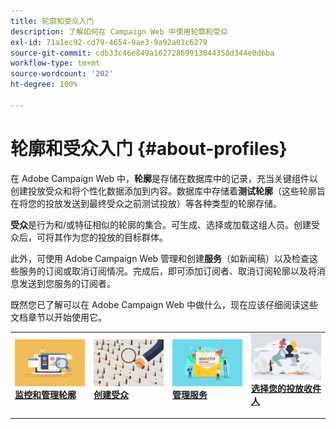 ```yaml
---
title: 轮廓和受众入门
description: 了解如何在 Campaign Web 中使用轮廓和受众
exl-id: 71a1ec92-cd79-4654-9ae3-9a92a01c6279
source-git-commit: cdb33c46e849a16272869913044358d344e0d6ba
workflow-type: tm+mt
source-wordcount: '202'
ht-degree: 100%

---
```


# 轮廓和受众入门 {#about-profiles}

在 Adobe Campaign Web 中，**轮廓**&#x200B;是存储在数据库中的记录，充当关键组件以创建投放受众和将个性化数据添加到内容。数据库中存储着&#x200B;**测试轮廓**（这些轮廓旨在将您的投放发送到最终受众之前测试投放）等各种类型的轮廓存储。

**受众**&#x200B;是行为和/或特征相似的轮廓的集合。可生成、选择或加载这组人员。创建受众后，可将其作为您的投放的目标群体。

此外，可使用 Adobe Campaign Web 管理和创建&#x200B;**服务**（如新闻稿）以及检查这些服务的订阅或取消订阅情况。完成后，即可添加订阅者、取消订阅轮廓以及将消息发送到您服务的订阅者。

既然您已了解可以在 Adobe Campaign Web 中做什么，现在应该仔细阅读这些文档章节以开始使用它。

<table style="table-layout:fixed"><tr style="border: 0;">
<td>
<a href="about-recipients.md">
<img src="../assets/do-not-localize/profiles-audiences-profile.png">
</a>
<div>
<a href="about-recipients.md"><strong>监控和管理轮廓</strong></a>
</div>
<p>
</td>
<td>
<a href="create-audience.md">
<img alt="潜在客户" src="../assets/do-not-localize/profiles-audiences-audience.png">
</a>
<div><a href="create-audience.md"><strong>创建受众</strong>
</div>
<p>
</td>
<td>
<a href="manage-services.md">
<img alt="不频繁" src="../assets/do-not-localize/profiles-audiences-service.png">
</a>
<div>
<a href="manage-services.md"><strong>管理服务</strong></a>
</div>
<p></td>
<td>
<a href="add-audience.md">
<img alt="不频繁" src="../assets/do-not-localize/profiles-audiences-deliveries.png">
</a>
<div>
<a href="add-audience.md"><strong>选择您的投放收件人</strong></a>
</div>
<p></td>
</tr></table>

